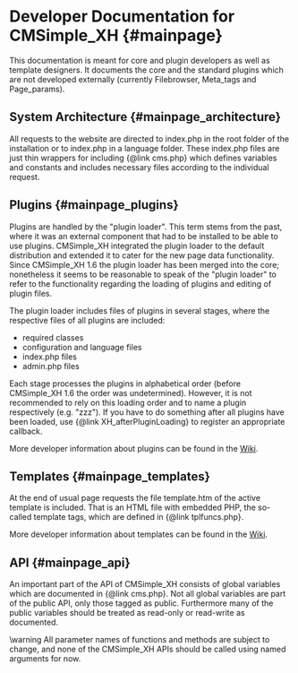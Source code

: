 Developer Documentation for CMSimple_XH {#mainpage}
=======================================

This documentation is meant for core and plugin developers as well
as template designers. It documents the core and the standard
plugins which are not developed externally (currently Filebrowser,
Meta_tags and Page_params).
        
System Architecture {#mainpage_architecture}
-------------------

All requests to the website are directed to index.php in the root
folder of the installation or to index.php in a language folder.
These index.php files are just thin wrappers for including
{@link cms.php} which defines variables and constants and
includes necessary files according to the individual request.

Plugins {#mainpage_plugins}
-------

Plugins are handled by the "plugin loader". This term stems from
the past, where it was an external component that had to be
installed to be able to use plugins. CMSimple_XH integrated the
plugin loader to the default distribution and extended it to
cater for the new page data functionality. Since CMSimple_XH 1.6
the plugin loader has been merged into the core; nonetheless it
seems to be reasonable to speak of the "plugin loader" to refer
to the functionality regarding the loading of plugins and
editing of plugin files.

The plugin loader includes files of plugins in several stages,
where the respective files of all plugins are included:

* required classes
* configuration and language files
* index.php files
* admin.php files

Each stage processes the plugins in alphabetical order (before
CMSimple_XH 1.6 the order was undetermined). However, it is not
recommended to rely on this loading order and to name a plugin
respectively (e.g. "zzz"). If you have to do something after all
plugins have been loaded, use {@link XH_afterPluginLoading} to
register an appropriate callback.

More developer information about plugins can be found in the
[Wiki](http://www.cmsimple-xh.org/wiki/doku.php/developers_manual).

Templates {#mainpage_templates}
---------

At the end of usual page requests the file template.htm of the
active template is included. That is an HTML file with embedded
PHP, the so-called template tags, which are defined in
{@link tplfuncs.php}.

More developer information about templates can be found in the
[Wiki](http://www.cmsimple-xh.org/wiki/doku.php/developers_manual).

API {#mainpage_api}
---

An important part of the API of CMSimple_XH consists of global
variables which are documented in {@link cms.php}. Not all global
variables are part of the public API, only those tagged as public.
Furthermore many of the public variables should be treated as
read-only or read-write as documented.

\warning
All parameter names of functions and methods are subject to change,
and none of the CMSimple\_XH APIs should be called using named arguments for now.
